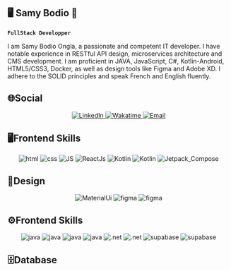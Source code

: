## 🖥️ Samy Bodio 👋

**`FullStack Developper`**

I am Samy Bodio Ongla, a passionate and competent IT developer. I have notable experience in RESTful API design, microservices architecture and CMS development. I am proficient in JAVA, JavaScript, C#, Kotlin-Android, HTML5/CSS3, Docker, as well as design tools like Figma and Adobe XD. I adhere to the SOLID principles and speak French and English fluently.

## 🌐Social

<p align="center">
  <a href="https://www.linkedin.com/in/samy-bodio-0814b72ab/">
    <img src="https://custom-icon-badges.demolab.com/badge/LinkedIn-Connect-blue?style=flat&logo=linkedin" alt="LinkedIn" />
  </a>
  <a href="https://wakatime.com/@Samy_Bodio">
    <img src="https://custom-icon-badges.demolab.com/badge/Wakatime-Account-green.svg?logo=wakatime" alt="Wakatime" />
  </a>
  <a href="mailto:samybodio8@gmail.com">
    <img src="https://custom-icon-badges.demolab.com/badge/Email-Send-D14836?style=flat&logo=gmail" alt="Email" />
  </a>
</p>

##  🖥️Frontend Skills

<p align="center">
  <img src="https://custom-icon-badges.demolab.com/badge/Html5-Advanced-orange.svg?logo=html" alt="html" />
  <img src="https://custom-icon-badges.demolab.com/badge/Css-Intermediate-blue.svg?logo=css" alt="css" />
  <img src="https://custom-icon-badges.demolab.com/badge/JS-Intermediate-yellow.svg?logo=javascript" alt="JS" />
  <img src="https://custom-icon-badges.demolab.com/badge/ReactJs-Advanced-blue.svg?logo=react" alt="ReactJs" />
  <img src="https://custom-icon-badges.demolab.com/badge/Android-Advanced-green.svg?logo=android" alt="Kotlin" />
  <img src="https://custom-icon-badges.demolab.com/badge/SceneBuilder-Intermediate-green.svg?logo=scenebuilder" alt="Kotlin" />
  <img src="https://custom-icon-badges.demolab.com/badge/Jetpack_Compose-Advanced-purple.svg?logo=jetpack-compose" alt="Jetpack_Compose" />
</p>

##  🎨Design
<p align="center">
  <img src="https://custom-icon-badges.demolab.com/badge/MaterialUi-Advanced-pink.svg?logo=materialui" alt="MaterialUi" />
  <img src="https://custom-icon-badges.demolab.com/badge/Figma-Advanced-green.svg?logo=figma" alt="figma" />
  <img src="https://custom-icon-badges.demolab.com/badge/AdobeXd-Advanced-red.svg?logo=adobexd" alt="figma" />
</p>

## ⚙️Frontend Skills
<p align="center">
  <img src="https://custom-icon-badges.demolab.com/badge/Java-Advanced-red.svg?logo=java&logoColor=white" alt="java" />
  <img src="https://custom-icon-badges.demolab.com/badge/Spring-Advanced-green.svg?logo=spring" alt="java" />
  <img src="https://custom-icon-badges.demolab.com/badge/SpringBoot-Advanced-green.svg?logo=springboot" alt="java" />
  <img src="https://custom-icon-badges.demolab.com/badge/Quarkus-Beginner-red.svg?logo=quarkus&logoColor=blue" alt="java" />
  <img src="https://custom-icon-badges.demolab.com/badge/Csharp-Advanced-red.svg?logo=.net&logoColor=white" alt=".net" />
  <img src="https://custom-icon-badges.demolab.com/badge/Firebase-Intermediate-yellow.svg?logo=firebase&logoColor=yellow" alt=".net" />
  <img src="https://custom-icon-badges.demolab.com/badge/Supabase-Intermediate-white.svg?logo=supabase" alt="supabase" />
  <img src="https://custom-icon-badges.demolab.com/badge/Swagger-Intermediate-white.svg?logo=swagger" alt="supabase" />
</p>

##  🗄️Database


